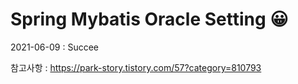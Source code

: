 # Spring Mybatis Oracle Setting 😀

2021-06-09 : Succee

참고사항 : https://park-story.tistory.com/57?category=810793

